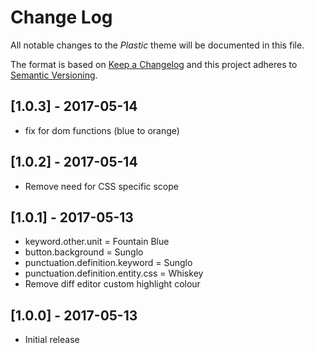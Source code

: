 # Change Log
All notable changes to the _Plastic_ theme will be documented in this file.

The format is based on [Keep a Changelog](http://keepachangelog.com/) and this project adheres to [Semantic Versioning](http://semver.org/).

## [1.0.3] - 2017-05-14
- fix for dom functions (blue to orange)

## [1.0.2] - 2017-05-14
- Remove need for CSS specific scope

## [1.0.1] - 2017-05-13
- keyword.other.unit = Fountain Blue
- button.background = Sunglo
- punctuation.definition.keyword = Sunglo
- punctuation.definition.entity.css = Whiskey
- Remove diff editor custom highlight colour

## [1.0.0] - 2017-05-13
- Initial release
